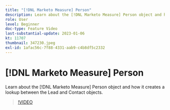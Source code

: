 ```yaml
---
title: "[!DNL Marketo Measure] Person"
description: Learn about the [!DNL Marketo Measure] Person object and how it creates a lookup between the Lead and Contact objects.
role: User
level: Beginner
doc-type: Feature Video
last-substantial-update: 2023-01-06
kt: 11707
thumbnail: 347230.jpeg
exl-id: 1afac56c-7f88-4331-aab9-c4b8df5c2332
---
```

# [!DNL Marketo Measure] Person

Learn about the [!DNL Marketo Measure] Person object and how it creates a lookup between the Lead and Contact objects.

>[!VIDEO](https://video.tv.adobe.com/v/347230/?quality=12&learn=on)
